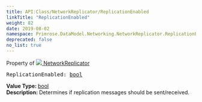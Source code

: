 ```yaml
---
title: API:Class/NetworkReplicator/ReplicationEnabled
linkTitle: "ReplicationEnabled"
weight: 82
date: 2019-08-02
namespace: Primrose.DataModel.Networking.NetworkReplicator.ReplicationEnabled
deprecated: false
no_list: true
---
```

Property of <a href="/docs/api-reference/Class/NetworkReplicator"><img src="/icons/silk/connect.png"/>&nbsp;NetworkReplicator</a>
<pre class="method-declaration">
ReplicationEnabled: <a class="type" href="/docs/api-reference/System/Primitives#boolean">bool</a></pre>
<b>Value Type: </b>
<a class="type" href="/docs/api-reference/System/Primitives#boolean">bool</a>
<br/>
<b>Description: </b>
Determines if replication messages should be sent/received.

